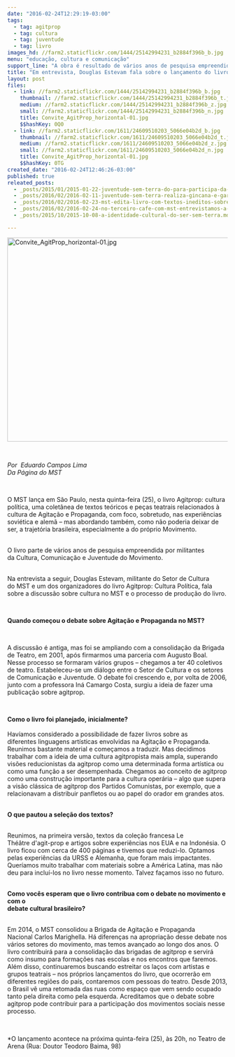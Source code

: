 ```yaml
---
date: "2016-02-24T12:29:19-03:00"
tags:
  - tag: agitprop
  - tag: cultura
  - tag: juventude
  - tag: livro
images_hd: //farm2.staticflickr.com/1444/25142994231_b2884f396b_b.jpg
menu: "educação, cultura e comunicação"
support_line: "A obra é resultado de vários anos de pesquisa empreendida por militantes da Cultura, Comunicação e Juventude do Movimento. "
title: "Em entrevista, Douglas Estevam fala sobre o lançamento do livro 'Agitprop: cultura política'"
layout: post
files:
  - link: //farm2.staticflickr.com/1444/25142994231_b2884f396b_b.jpg
    thumbnail: //farm2.staticflickr.com/1444/25142994231_b2884f396b_t.jpg
    medium: //farm2.staticflickr.com/1444/25142994231_b2884f396b_z.jpg
    small: //farm2.staticflickr.com/1444/25142994231_b2884f396b_n.jpg
    title: Convite_AgitProp_horizontal-01.jpg
    $$hashKey: 0Q0
  - link: //farm2.staticflickr.com/1611/24609510203_5066e04b2d_b.jpg
    thumbnail: //farm2.staticflickr.com/1611/24609510203_5066e04b2d_t.jpg
    medium: //farm2.staticflickr.com/1611/24609510203_5066e04b2d_z.jpg
    small: //farm2.staticflickr.com/1611/24609510203_5066e04b2d_n.jpg
    title: Convite_AgitProp_horizontal-01.jpg
    $$hashKey: 0TG
created_date: "2016-02-24T12:46:26-03:00"
published: true
releated_posts:
  - _posts/2015/01/2015-01-22-juventude-sem-terra-do-para-participa-da-construcao-de-encontro-popular.md
  - _posts/2016/02/2016-02-11-juventude-sem-terra-realiza-gincana-e-garanti-participacao-popular.md
  - _posts/2016/02/2016-02-23-mst-edita-livro-com-textos-ineditos-sobre-agitacao-e-propaganda.md
  - _posts/2016/02/2016-02-24-no-terceiro-cafe-com-mst-entrevistamos-a-professora-e-pesquisadora-ina-camargo.md
  - _posts/2015/10/2015-10-08-a-identidade-cultural-do-ser-sem-terra.md

---
```

<p><img alt="Convite_AgitProp_horizontal-01.jpg" height="467" src="//farm2.staticflickr.com/1444/25142994231_b2884f396b_b.jpg" width="700" /></p>

<p>&nbsp;</p>

<p><em>Por&nbsp;&nbsp;Eduardo Campos Lima<br />
Da P&aacute;gina do MST</em></p>

<p>&nbsp;</p>

<p>O MST lan&ccedil;a em S&atilde;o Paulo, nesta quinta-feira (25), o livro Agitprop:&nbsp;cultura pol&iacute;tica, uma colet&acirc;nea de textos te&oacute;ricos e pe&ccedil;as teatrais&nbsp;relacionados &agrave; cultura de Agita&ccedil;&atilde;o e Propaganda, com foco, sobretudo,&nbsp;nas&nbsp;experi&ecirc;ncias sovi&eacute;tica e alem&atilde; &ndash; mas abordando tamb&eacute;m, como n&atilde;o poderia&nbsp;deixar de ser, a trajet&oacute;ria brasileira, especialmente a do pr&oacute;prio Movimento.</p>

<p><br />
O livro parte de v&aacute;rios anos de pesquisa empreendida por militantes da&nbsp;Cultura, Comunica&ccedil;&atilde;o e Juventude do Movimento.&nbsp;</p>

<p><br />
Na entrevista a seguir, Douglas Estevam, militante do Setor de Cultura do&nbsp;MST e um dos organizadores do livro Agitprop: Cultura Pol&iacute;tica, fala sobre&nbsp;a discuss&atilde;o sobre cultura no MST e o processo de produ&ccedil;&atilde;o do livro.</p>

<p>&nbsp;</p>

<p><strong>Quando come&ccedil;ou o debate sobre Agita&ccedil;&atilde;o e Propaganda no MST?</strong></p>

<p>&nbsp;</p>

<p>A discuss&atilde;o &eacute; antiga, mas foi se ampliando com a consolida&ccedil;&atilde;o da Brigada de&nbsp;Teatro, em 2001, ap&oacute;s firmarmos uma parceria com Augusto Boal. Nesse&nbsp;processo se formaram v&aacute;rios grupos &ndash; chegamos a ter 40 coletivos de teatro.&nbsp;Estabeleceu-se um di&aacute;logo entre o Setor de Cultura e os setores de&nbsp;Comunica&ccedil;&atilde;o e Juventude. O debate foi crescendo e, por volta de 2006, junto&nbsp;com a professora In&aacute; Camargo Costa, surgiu a ideia de fazer uma publica&ccedil;&atilde;o&nbsp;sobre agitprop.</p>

<p>&nbsp;</p>

<p><strong>Como o livro foi planejado, inicialmente?</strong><br />
<br />
Hav&iacute;amos considerado a possibilidade de fazer livros sobre as diferentes&nbsp;linguagens art&iacute;sticas envolvidas na Agita&ccedil;&atilde;o e Propaganda. Reunimos&nbsp;bastante material e come&ccedil;amos a traduzir. Mas decidimos trabalhar com a&nbsp;ideia de uma cultura agitpropista mais ampla, superando vis&otilde;es&nbsp;reducionistas da agitprop como uma determinada forma art&iacute;stica ou como uma&nbsp;fun&ccedil;&atilde;o a ser&nbsp;desempenhada. Chegamos ao conceito de agitprop como uma constru&ccedil;&atilde;o&nbsp;importante para a cultura oper&aacute;ria &ndash; algo que supera a vis&atilde;o cl&aacute;ssica de&nbsp;agitprop dos Partidos Comunistas, por exemplo, que a relacionavam a&nbsp;distribuir panfletos ou ao papel do orador em grandes atos.</p>

<p><br />
<strong>O que pautou a sele&ccedil;&atilde;o dos textos?</strong></p>

<p><br />
Reunimos, na primeira vers&atilde;o, textos da cole&ccedil;&atilde;o francesa Le Th&eacute;&acirc;tre&nbsp;d&#39;agit-prop e artigos sobre experi&ecirc;ncias nos EUA e na Indon&eacute;sia. O livro&nbsp;ficou com cerca de 400 p&aacute;ginas e tivemos que reduzi-lo. Optamos pelas&nbsp;experi&ecirc;ncias da URSS e Alemanha, que foram mais impactantes. Quer&iacute;amos&nbsp;muito trabalhar com materiais sobre a Am&eacute;rica Latina, mas n&atilde;o deu para&nbsp;inclu&iacute;-los no livro nesse momento. Talvez fa&ccedil;amos isso no futuro.</p>

<p><br />
<strong>Como voc&ecirc;s esperam que o livro contribua com o debate no movimento e com o<br />
debate cultural brasileiro?</strong></p>

<p><br />
Em 2014, o MST consolidou a Brigada de Agita&ccedil;&atilde;o e Propaganda Nacional&nbsp;Carlos Marighella. H&aacute; diferen&ccedil;as na apropria&ccedil;&atilde;o desse debate nos v&aacute;rios&nbsp;setores do movimento, mas temos avan&ccedil;ado ao longo dos anos. O livro&nbsp;contribuir&aacute; para a consolida&ccedil;&atilde;o das brigadas de agitprop e servir&aacute; como&nbsp;insumo para forma&ccedil;&otilde;es nas escolas e nos encontros que faremos. Al&eacute;m disso,&nbsp;continuaremos buscando estreitar os la&ccedil;os com artistas e grupos teatrais &ndash;&nbsp;nos pr&oacute;prios lan&ccedil;amentos do livro, que ocorrer&atilde;o em diferentes regi&otilde;es do&nbsp;pa&iacute;s, contaremos com&nbsp;pessoas do teatro. Desde 2013, o Brasil v&ecirc;&nbsp;uma retomada das ruas como espa&ccedil;o que vem sendo ocupado tanto pela direita&nbsp;como pela esquerda. Acreditamos que o debate sobre agitprop pode contribuir&nbsp;para a participa&ccedil;&atilde;o dos movimentos sociais nesse processo.</p>

<p style="box-sizing: inherit; margin: 0px 0px 11px; font-size: 1.1em; color: rgb(85, 85, 85); font-family: 'Exo 2', Helvetica, Arial, sans-serif;">&nbsp;</p>

<p>*O lan&ccedil;amento acontece na pr&oacute;xima quinta-feira (25), &agrave;s 20h, no Teatro de Arena (Rua: Doutor Teodoro Baima, 98)</p>
